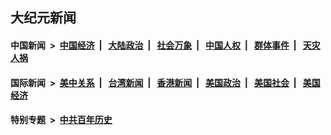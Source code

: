 ## 大纪元新闻

#### 中国新闻 &nbsp;>&nbsp; [中国经济](indexes/ncid283/README.md?06240045) &nbsp;| &nbsp; [大陆政治](indexes/ncid277/README.md?06240045) &nbsp;| &nbsp; [社会万象](indexes/ncid282/README.md?06240045) &nbsp;| &nbsp; [中国人权](indexes/ncid278/README.md?06240045) &nbsp;| &nbsp; [群体事件](indexes/ncid279/README.md?06240045) &nbsp;| &nbsp; [天灾人祸](indexes/ncid280/README.md?06240045)

#### 国际新闻 &nbsp;>&nbsp; [美中关系](indexes/nf1412576/README.md?06240045) &nbsp;| &nbsp; [台湾新闻](indexes/ncid1349361/README.md?06240045) &nbsp;| &nbsp; [香港新闻](indexes/ncid1349362/README.md?06240045) &nbsp;| &nbsp; [美国政治](indexes/ncid1078159/README.md?06240045) &nbsp;| &nbsp; [美国社会](indexes/ncid1078160/README.md?06240045) &nbsp;| &nbsp; [美国经济](indexes/ncid1078158/README.md?06240045)

#### 特别专题 &nbsp;>&nbsp; [中共百年历史](https://github.com/epoch-news/epoch-special/blob/master/README.md?06240045)  
